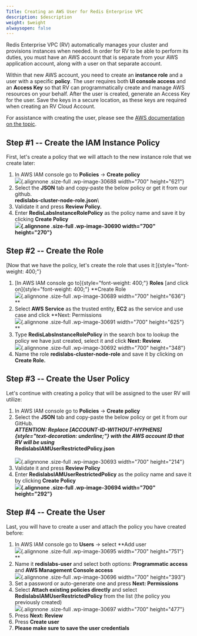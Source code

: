 ```yaml
---
Title: Creating an AWS User for Redis Enterprise VPC
description: $description
weight: $weight
alwaysopen: false
---
```

Redis Enterprise VPC (RV) automatically manages your cluster and
provisions instances when needed. In order for RV to be able to perform
its duties, you must have an AWS account that is separate from your AWS
application account, along with a user on that separate account.

Within that new AWS account, you need to create an **instance role** and
a user with a specific **policy**. The user requires both **UI console
access** and an **Access Key** so that RV can programmatically create
and manage AWS resources on your behalf. After the user is created,
generate an Access Key for the user. Save the keys in a secure location,
as these keys are required when creating an RV Cloud Account.

For assistance with creating the user, please see the [AWS documentation
on the
topic](https://docs.aws.amazon.com/IAM/latest/UserGuide/id_credentials_access-keys.html).

Step \#1 -- Create the IAM Instance Policy
------------------------------------------

First, let's create a policy that we will attach to the new instance
role that we create later:

1.  In AWS IAM console go to **Policies** -\> **Create policy**\
    ![](/wp-content/uploads/2017/05/create_policy-1.png){.alignnone
    .size-full .wp-image-30688 width="700" height="621"}
2.  Select the **JSON** tab and copy-paste the below policy or get it
    from our github.\
    **redislabs-cluster-node-role.json**\
3.  Validate it and press **Review Policy.**
4.  Enter **RedisLabsInstanceRolePolicy** as the policy name and save it
    by clicking **Create Policy\
    ![](/wp-content/uploads/2017/05/review_role_policy.png){.alignnone
    .size-full .wp-image-30690 width="700" height="270"}**

Step \#2 -- Create the Role
---------------------------

[Now that we have the policy, let's create the role that uses
it:]{style="font-weight: 400;"}

1.  [In AWS IAM console go to]{style="font-weight: 400;"} **Roles** [and
    click on]{style="font-weight: 400;"} **Create Role\
    ![](/wp-content/uploads/2017/05/create_role.png){.alignnone
    .size-full .wp-image-30689 width="700" height="636"}\
    **
2.  Select **AWS Service** as the trusted entity, **EC2** as the service
    and use case and click **Next: Permissions\
    ![](/wp-content/uploads/2017/05/select_service.png){.alignnone
    .size-full .wp-image-30691 width="700" height="625"}\
    **
3.  Type **RedisLabsInstanceRolePolicy** in the search box to lookup the
    policy we have just created, select it and click **Next: Review**.\
    ![](/wp-content/uploads/2017/05/attach_policies.png){.alignnone
    .size-full .wp-image-30692 width="700" height="348"}
4.  Name the role **redislabs-cluster-node-role** and save it by
    clicking on **Create Role.**

Step \#3 -- Create the User Policy
----------------------------------

Let's continue with creating a policy that will be assigned to the user
RV will utilize:

1.  In AWS IAM console go to **Policies** -\> **Create policy**
2.  Select the **JSON** tab and copy-paste the below policy or get it
    from our GitHub.\
    ***ATTENTION: Replace
    [ACCOUNT-ID-WITHOUT-HYPHENS]{style="text-decoration: underline;"}
    with the AWS account ID that RV will be using***\
    **RedislabsIAMUserRestrictedPolicy.json**\
    \
    ![](/wp-content/uploads/2017/05/edit_policy.png){.alignnone
    .size-full .wp-image-30693 width="700" height="214"}
3.  Validate it and press **Review Policy**
4.  Enter **RedislabsIAMUserRestrictedPolicy** as the policy name and
    save it by clicking **Create Policy\
    ![](/wp-content/uploads/2017/05/review_user_policy.png){.alignnone
    .size-full .wp-image-30694 width="700" height="292"}**

Step \#4 -- Create the User
---------------------------

Last, you will have to create a user and attach the policy you have
created before:

1.  In AWS IAM console go to **Users** -\> select **Add user\
    ![](/wp-content/uploads/2017/05/add_user.png){.alignnone .size-full
    .wp-image-30695 width="700" height="751"}\
    **
2.  Name it **redislabs-user** and select both options: **Programmatic
    access** and **AWS Management Console access**\
    ![](/wp-content/uploads/2017/05/select_access_type.png){.alignnone
    .size-full .wp-image-30696 width="700" height="393"}
3.  Set a password or auto-generate one and press **Next: Permissions**
4.  Select **Attach existing policies directly** and select
    **RedislabsIAMUserRestrictedPolicy** from the list (the policy you
    previously created)\
    ![](/wp-content/uploads/2017/05/set_permissions.png){.alignnone
    .size-full .wp-image-30697 width="700" height="477"}
5.  Press **Next: Review**
6.  Press **Create user**
7.  **Please make sure to save the user credentials**
